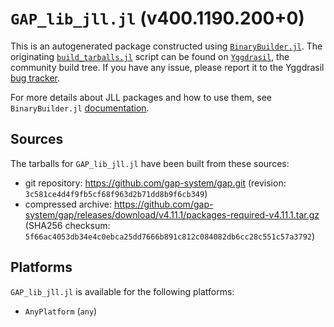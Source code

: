# `GAP_lib_jll.jl` (v400.1190.200+0)

This is an autogenerated package constructed using [`BinaryBuilder.jl`](https://github.com/JuliaPackaging/BinaryBuilder.jl). The originating [`build_tarballs.jl`](https://github.com/JuliaPackaging/Yggdrasil/blob/458aa9f9048f1f827bfb28f039508d162e41c7b6/G/GAP_lib/build_tarballs.jl) script can be found on [`Yggdrasil`](https://github.com/JuliaPackaging/Yggdrasil/), the community build tree.  If you have any issue, please report it to the Yggdrasil [bug tracker](https://github.com/JuliaPackaging/Yggdrasil/issues).

For more details about JLL packages and how to use them, see `BinaryBuilder.jl` [documentation](https://juliapackaging.github.io/BinaryBuilder.jl/dev/jll/).

## Sources

The tarballs for `GAP_lib_jll.jl` have been built from these sources:

* git repository: https://github.com/gap-system/gap.git (revision: `3c581ce4d4f9fb5cf68f963d2b71dd8b9f6cb349`)
* compressed archive: https://github.com/gap-system/gap/releases/download/v4.11.1/packages-required-v4.11.1.tar.gz (SHA256 checksum: `5f66ac4053db34e4c0ebca25dd7666b891c812c084082db6cc28c551c57a3792`)

## Platforms

`GAP_lib_jll.jl` is available for the following platforms:

* `AnyPlatform` (`any`)
